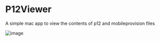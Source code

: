 # P12Viewer
A simple mac app to view the contents of p12 and mobileprovision files 

![image](https://github.com/JulianSong/P12Viewer/blob/master/screenshots/screenshot1.png)
